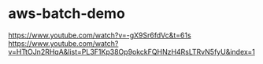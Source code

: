 # aws-batch-demo
https://www.youtube.com/watch?v=-gX9Sr6fdVc&t=61s
https://www.youtube.com/watch?v=HTtOJn2RHqA&list=PL3F1Kp38Op9okckFQHNzH4RsLTRvN5fyU&index=1

